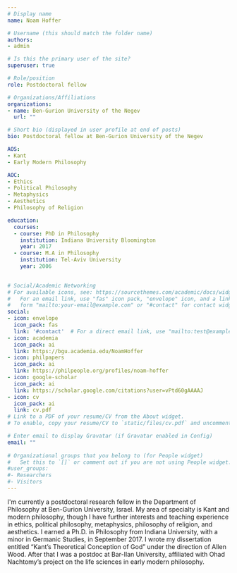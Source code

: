 ```yaml
---
# Display name
name: Noam Hoffer

# Username (this should match the folder name)
authors:
- admin

# Is this the primary user of the site?
superuser: true

# Role/position
role: Postdoctoral fellow

# Organizations/Affiliations
organizations:
- name: Ben-Gurion University of the Negev
  url: ""

# Short bio (displayed in user profile at end of posts)
bio: Postdoctoral fellow at Ben-Gurion University of the Negev

AOS:
- Kant
- Early Modern Philosophy

AOC:
- Ethics 
- Political Philosophy
- Metaphysics
- Aesthetics
- Philosophy of Religion

education:
  courses:
  - course: PhD in Philosophy
    institution: Indiana University Bloomington
    year: 2017
  - course: M.A in Philosophy
    institution: Tel-Aviv University
    year: 2006
   

# Social/Academic Networking
# For available icons, see: https://sourcethemes.com/academic/docs/widgets/#icons
#   For an email link, use "fas" icon pack, "envelope" icon, and a link in the
#   form "mailto:your-email@example.com" or "#contact" for contact widget.
social:
- icon: envelope
  icon_pack: fas
  link: '#contact'  # For a direct email link, use "mailto:test@example.org".
- icon: academia
  icon_pack: ai
  link: https://bgu.academia.edu/NoamHoffer
- icon: philpapers
  icon_pack: ai
  link: https://philpeople.org/profiles/noam-hoffer
- icon: google-scholar
  icon_pack: ai
  link: https://scholar.google.com/citations?user=vPtd60gAAAAJ
- icon: cv
  icon_pack: ai
  link: cv.pdf
# Link to a PDF of your resume/CV from the About widget.
# To enable, copy your resume/CV to `static/files/cv.pdf` and uncomment the lines below.  

# Enter email to display Gravatar (if Gravatar enabled in Config)
email: ""
  
# Organizational groups that you belong to (for People widget)
#   Set this to `[]` or comment out if you are not using People widget.  
#user_groups:
#- Researchers
#- Visitors
---
```


I'm currently a postdoctoral research fellow in the Department of Philosophy at Ben-Gurion University, Israel. My area of specialty is Kant and modern philosophy, though I have further interests and teaching experience in ethics, political philosophy, metaphysics, philosophy of religion, and aesthetics. I earned a Ph.D. in Philosophy from Indiana University, with a minor in Germanic Studies, in September 2017. I wrote my dissertation entitled “Kant’s Theoretical Conception of God” under the direction of Allen Wood. After that I was a postdoc at Bar-Ilan University, affiliated with Ohad Nachtomy’s project on the life sciences in early modern philosophy.